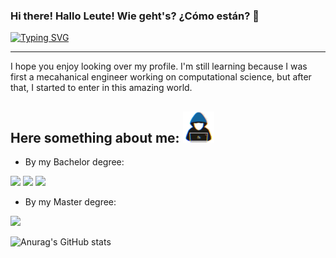 ### Hi there! Hallo Leute! Wie geht's? ¿Cómo están?  👋

<a align="right" href="https://git.io/typing-svg"><img src="https://readme-typing-svg.demolab.com?font=Agbalumo&pause=1000&color=FFC000&center=true&random=false&width=435&lines=I'm+Jos%C3%A9+G.+Herrera+G.;A++Jr.+Programmer" alt="Typing SVG" /></a>
<hr>

<p>I hope you enjoy looking over my profile. I'm still learning because I was first a mecahanical engineer working on computational science, but after that,  I started to enter in this amazing world.</p>
<p> 
  <h2><b>Here something about me:</b> <img src = "https://github.com/0xAbdulKhalid/0xAbdulKhalid/raw/main/assets/mdImages/about_me.gif" width = 50px></h2>
  
</p>

- By my Bachelor degree:
<p>
  <img src="https://res.cloudinary.com/practicaldev/image/fetch/s--qNfoFcGW--/c_limit%2Cf_auto%2Cfl_progressive%2Cq_auto%2Cw_880/https://img.shields.io/badge/apache%2520netbeans-1B6AC6%3Fstyle%3Dfor-the-badge%26logo%3Dapache%2520netbeans%2520IDE%26logoColor%3Dwhite">
  <img src="https://res.cloudinary.com/practicaldev/image/fetch/s--Udg_xcfb--/c_limit%2Cf_auto%2Cfl_progressive%2Cq_auto%2Cw_880/https://img.shields.io/badge/Notepad%2B%2B-90E59A.svg%3Fstyle%3Dfor-the-badge%26logo%3Dnotepad%252B%252B%26logoColor%3Dblack">
  <img src="https://res.cloudinary.com/practicaldev/image/fetch/s--oSNx4Gih--/c_limit%2Cf_auto%2Cfl_progressive%2Cq_auto%2Cw_880/https://img.shields.io/badge/Microsoft_Office-D83B01%3Fstyle%3Dfor-the-badge%26logo%3Dmicrosoft-office%26logoColor%3Dwhite">
</p>

- By my Master degree:
<p>
  <img src="https://res.cloudinary.com/practicaldev/image/fetch/s--1lc__bQY--/c_limit%2Cf_auto%2Cfl_progressive%2Cq_auto%2Cw_880/https://img.shields.io/badge/Colab-F9AB00%3Fstyle%3Dfor-the-badge%26logo%3Dgooglecolab%26color%3D525252">
  
</p>
  
  
  
  
  

![Anurag's GitHub stats](https://github-readme-stats.vercel.app/api?username=josgherg&show_icons=true&theme=vision-friendly-dark )

